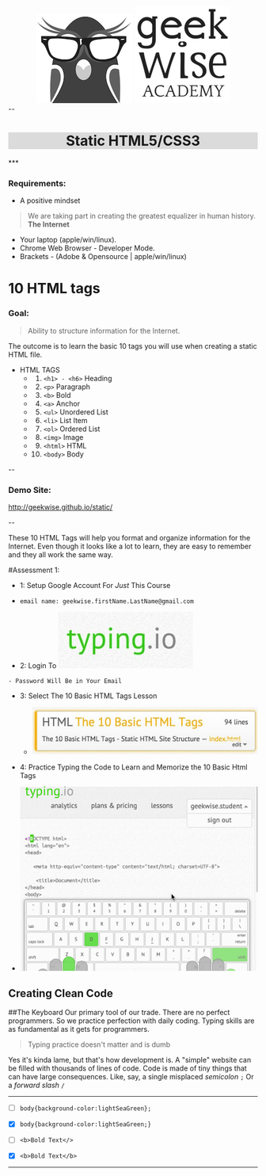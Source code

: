 <div align='center'>
<img src='images/geekwise_logo_owl_bw_small.png' alt='geekwise'>
<img src='images/geekwise_logo_txt_bw_small.png' alt='geekwise'>
</div>
--
<h1 align='center' style='
background-color:#dbdbdb;'>
Static HTML5/CSS3
</h1>
***


### Requirements:
* A positive mindset
> We are taking part in creating the greatest equalizer in human history.
> **The Internet**
 
* Your laptop (apple/win/linux).
* Chrome Web Browser - Developer Mode.
* Brackets - (Adobe & Opensource | apple/win/linux)


# 10 HTML tags

### Goal:
> Ability to structure information for the Internet.

The outcome is to learn the basic 10 tags you will use when creating a static HTML file.

 * HTML TAGS
	- 1. `<h1> - <h6>` Heading
	- 2. `<p>` Paragraph
	- 3. `<b>` Bold
	- 4. `<a>` Anchor
	- 5. `<ul>` Unordered List
	- 6. `<li>` List Item
	- 7. `<ol>` Ordered List
	- 8. `<img>` Image
	- 9. `<html>` HTML
	- 10.	`<body>` Body

-- 
### Demo Site:
<http://geekwise.github.io/static/>

-- 

These 10 HTML Tags will help you format and organize information for the Internet.
Even though it looks like a lot to learn, they are easy to remember and they all work the same way.

#Assessment 1:

- 1: Setup Google Account For *Just* This Course
 - `email name: geekwise.firstName.LastName@gmail.com`

- 2: Login To [![your alt][typingio_logo]](http://www.typing.io)

[typingio_logo]:images/typingio_logo.jpg?raw=true

	- Password Will Be in Your Email 

- 3: Select The 10 Basic HTML Tags Lesson
	- ![typing.io](images/typingio_lesson_01.jpg)

- 4: Practice Typing the Code to Learn and Memorize the 10 Basic Html Tags
 - ![typing.io](images/typingio_demo.gif)


## Creating Clean Code


##The Keyboard
Our primary tool of our trade.
There are no perfect programmers.
So we practice perfection with daily coding.
Typing skills are as fundamental as it gets for programmers.

> Typing practice doesn't matter and is dumb

Yes it's kinda lame, but that's how development is.
A "simple" website can be filled with thousands of lines of code.
Code is made of tiny things that can have large consequences.
Like, say, a single misplaced *semicolon* `;`
Or a *forward slash* `/`

---

* [ ] `body{background-color:lightSeaGreen};`
* [x]  `body{background-color:lightSeaGreen;}`

* [ ] `<b>Bold Text</>`
* [x]  `<b>Bold Text</b>`

---
